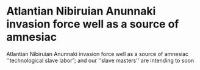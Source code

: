 # Atlantian Nibiruian Anunnaki invasion force well as a source of amnesiac

Atlantian Nibiruian Anunnaki invasion force well as a source of amnesiac
''technological slave labor”; and our ''slave masters'' are intending to soon